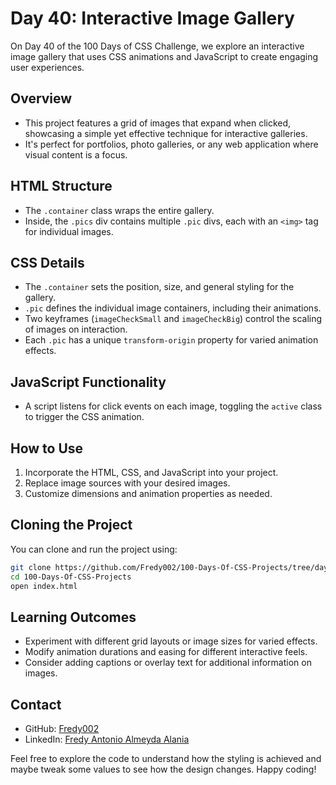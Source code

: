 # Day 40: Interactive Image Gallery

On Day 40 of the 100 Days of CSS Challenge, we explore an interactive image gallery that uses CSS animations and JavaScript to create engaging user experiences.

## Overview

- This project features a grid of images that expand when clicked, showcasing a simple yet effective technique for interactive galleries.
- It's perfect for portfolios, photo galleries, or any web application where visual content is a focus.

## HTML Structure

- The `.container` class wraps the entire gallery.
- Inside, the `.pics` div contains multiple `.pic` divs, each with an `<img>` tag for individual images.

## CSS Details

- The `.container` sets the position, size, and general styling for the gallery.
- `.pic` defines the individual image containers, including their animations.
- Two keyframes (`imageCheckSmall` and `imageCheckBig`) control the scaling of images on interaction.
- Each `.pic` has a unique `transform-origin` property for varied animation effects.

## JavaScript Functionality

- A script listens for click events on each image, toggling the `active` class to trigger the CSS animation.

## How to Use

1. Incorporate the HTML, CSS, and JavaScript into your project.
2. Replace image sources with your desired images.
3. Customize dimensions and animation properties as needed.

## Cloning the Project

You can clone and run the project using:

```bash
git clone https://github.com/Fredy002/100-Days-Of-CSS-Projects/tree/day_31-40/day_40
cd 100-Days-Of-CSS-Projects
open index.html
```

## Learning Outcomes

- Experiment with different grid layouts or image sizes for varied effects.
- Modify animation durations and easing for different interactive feels.
- Consider adding captions or overlay text for additional information on images.

## Contact

- GitHub: [Fredy002](https://github.com/Fredy002)
- LinkedIn: [Fredy Antonio Almeyda Alania](https://www.linkedin.com/in/fredy-antonio-almeyda-alania/)

Feel free to explore the code to understand how the styling is achieved and maybe tweak some values to see how the design changes. Happy coding!
